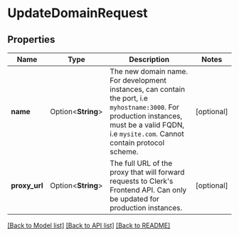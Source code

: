 # UpdateDomainRequest

## Properties

Name | Type | Description | Notes
------------ | ------------- | ------------- | -------------
**name** | Option<**String**> | The new domain name. For development instances, can contain the port, i.e `myhostname:3000`. For production instances, must be a valid FQDN, i.e `mysite.com`. Cannot contain protocol scheme. | [optional]
**proxy_url** | Option<**String**> | The full URL of the proxy that will forward requests to Clerk's Frontend API. Can only be updated for production instances. | [optional]

[[Back to Model list]](../README.md#documentation-for-models) [[Back to API list]](../README.md#documentation-for-api-endpoints) [[Back to README]](../README.md)


